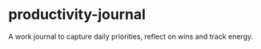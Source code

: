 # productivity-journal
A work journal to capture daily priorities, reflect on wins and track energy.
